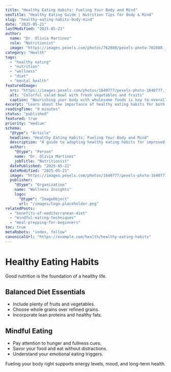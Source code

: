 ```yaml
---
title: "Healthy Eating Habits: Fueling Your Body and Mind"
seoTitle: "Healthy Eating Guide | Nutrition Tips for Body & Mind"
slug: "healthy-eating-habits-body-mind"
date: "2025-05-21"
lastModified: "2025-05-21"
author:
  name: "Dr. Olivia Martinez"
  role: "Nutritionist"
  image: "https://images.pexels.com/photos/762080/pexels-photo-762080.jpeg?auto=compress&cs=tinysrgb&w=1260&h=750&dpr=2"
category: "Health"
tags:
  - "healthy eating"
  - "nutrition"
  - "wellness"
  - "diet"
  - "mental health"
featuredImage:
  src: "https://images.pexels.com/photos/1640777/pexels-photo-1640777.jpeg?auto=compress&cs=tinysrgb&w=1260&h=750&dpr=2"
  alt: "Colorful salad bowl with fresh vegetables and fruits"
  caption: "Nourishing your body with wholesome foods is key to overall health."
excerpt: "Learn about the importance of healthy eating habits for both physical and mental well-being. This guide provides practical tips on balanced diets, mindful eating, and making sustainable food choices."
readingTime: "9 minutes"
status: "published"
featured: true
priority: "medium"
schema:
  "@type": "Article"
  headline: "Healthy Eating Habits: Fueling Your Body and Mind"
  description: "A guide to adopting healthy eating habits for improved physical and mental health."
  author:
    "@type": "Person"
    name: "Dr. Olivia Martinez"
    jobTitle: "Nutritionist"
  datePublished: "2025-05-21"
  dateModified: "2025-05-21"
  image: "https://images.pexels.com/photos/1640777/pexels-photo-1640777.jpeg?auto=compress&cs=tinysrgb&w=1260&h=750&dpr=2"
  publisher:
    "@type": "Organization"
    name: "Wellness Insights"
    logo:
      "@type": "ImageObject"
      url: "/images/logo-placeholder.png"
relatedPosts:
  - "benefits-of-mediterranean-diet"
  - "mindful-eating-techniques"
  - "meal-prepping-for-beginners"
toc: true
metaRobots: "index, follow"
canonicalUrl: "https://example.com/health/healthy-eating-habits"
---
```


# Healthy Eating Habits

Good nutrition is the foundation of a healthy life.

## Balanced Diet Essentials

*   Include plenty of fruits and vegetables.
*   Choose whole grains over refined grains.
*   Incorporate lean proteins and healthy fats.

## Mindful Eating

*   Pay attention to hunger and fullness cues.
*   Savor your food and eat without distractions.
*   Understand your emotional eating triggers.

Fueling your body right supports energy levels, mood, and long-term health.
